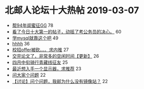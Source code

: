 # 北邮人论坛十大热帖 2019-03-07

- [帮94年闺蜜征GG](https://bbs.byr.cn/article/Friends/1914273) 78
- [看了今日十大第一的帖子，动摇了考公务员的决心。](https://bbs.byr.cn/article/WorkLife/1118671) 60
- [学mysql就靠这个吧](https://bbs.byr.cn/article/StudyShare/190073) 49
- [hhhh](https://bbs.byr.cn/article/Picture/3237966) 36
- [校招offer被砍。。。求内推](https://bbs.byr.cn/article/Job/2019229) 27
- [交完论文了，非常多的空闲时间【更新】](https://bbs.byr.cn/article/Travel/141198) 26
- [四月中旬骑行青藏线征友](https://bbs.byr.cn/article/Cycling/172129) 25
- [最近想入手一个显示器，求推荐](https://bbs.byr.cn/article/DigiLife/307344) 23
- [问大家个问题](https://bbs.byr.cn/article/Feeling/3102947) 22
- [【讨论】问个问题，我邮为什么没有镜像站？](https://bbs.byr.cn/article/BUPTNet/100268) 22


